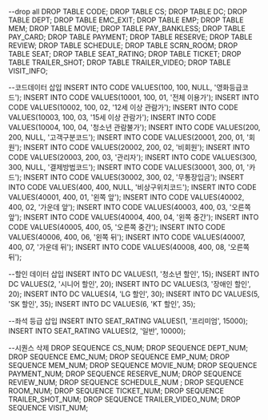 --drop all
DROP TABLE CODE;
DROP TABLE CS;
DROP TABLE DC;
DROP TABLE DEPT;
DROP TABLE EMC_EXIT;
DROP TABLE EMP;
DROP TABLE MEM;
DROP TABLE MOVIE;
DROP TABLE PAY_BANKLESS;
DROP TABLE PAY_CARD;
DROP TABLE PAYMENT;
DROP TABLE RESERVE;
DROP TABLE REVIEW;
DROP TABLE SCHEDULE;
DROP TABLE SCRN_ROOM;
DROP TABLE SEAT;
DROP TABLE SEAT_RATING;
DROP TABLE TICKET;
DROP TABLE TRAILER_SHOT;
DROP TABLE TRAILER_VIDEO;
DROP TABLE VISIT_INFO;

--코드데이터 삽입
INSERT INTO CODE VALUES(100, 100, NULL, '영화등급코드');
INSERT INTO CODE VALUES(10001, 100, 01, '전체 이용가');
INSERT INTO CODE VALUES(10002, 100, 02, '12세 이상 관람가');
INSERT INTO CODE VALUES(10003, 100, 03, '15세 이상 관람가');
INSERT INTO CODE VALUES(10004, 100, 04, '청소년 관람불가');
INSERT INTO CODE VALUES(200, 200, NULL, '고객구분코드');
INSERT INTO CODE VALUES(20001, 200, 01, '회원');
INSERT INTO CODE VALUES(20002, 200, 02, '비회원');
INSERT INTO CODE VALUES(20003, 200, 03, '관리자');
INSERT INTO CODE VALUES(300, 300, NULL, '결제방법코드');
INSERT INTO CODE VALUES(30001, 300, 01, '카드');
INSERT INTO CODE VALUES(30002, 300, 02, '무통장입금');
INSERT INTO CODE VALUES(400, 400, NULL, '비상구위치코드');
INSERT INTO CODE VALUES(40001, 400, 01, '왼쪽 앞');
INSERT INTO CODE VALUES(40002, 400, 02, '가운데 앞');
INSERT INTO CODE VALUES(40003, 400, 03, '오른쪽 앞');
INSERT INTO CODE VALUES(40004, 400, 04, '왼쪽 중간');
INSERT INTO CODE VALUES(40005, 400, 05, '오른쪽 중간');
INSERT INTO CODE VALUES(40006, 400, 06, '왼쪽 뒤');
INSERT INTO CODE VALUES(40007, 400, 07, '가운데 뒤');
INSERT INTO CODE VALUES(40008, 400, 08, '오른쪽 뒤');

--할인 데이터 삽입
INSERT INTO DC VALUES(1, '청소년 할인', 15);
INSERT INTO DC VALUES(2, '시니어 할인', 20);
INSERT INTO DC VALUES(3, '장애인 할인', 20);
INSERT INTO DC VALUES(4, 'LG 할인', 30);
INSERT INTO DC VALUES(5, 'SK 할인', 35);
INSERT INTO DC VALUES(6, 'KT 할인', 35);

--좌석 등급 삽입
INSERT INTO SEAT_RATING VALUES(1, '프리미엄', 15000);
INSERT INTO SEAT_RATING VALUES(2, '일반', 10000);



--시퀀스 삭제
DROP SEQUENCE CS_NUM;
DROP SEQUENCE DEPT_NUM;
DROP SEQUENCE EMC_NUM;
DROP SEQUENCE EMP_NUM;
DROP SEQUENCE MEM_NUM;
DROP SEQUENCE MOVIE_NUM;
DROP SEQUENCE PAYMENT_NUM;
DROP SEQUENCE RESERVE_NUM;
DROP SEQUENCE REVIEW_NUM;
DROP SEQUENCE SCHEDULE_NUM ;
DROP SEQUENCE ROOM_NUM;
DROP SEQUENCE TICKET_NUM;
DROP SEQUENCE TRAILER_SHOT_NUM;
DROP SEQUENCE TRAILER_VIDEO_NUM;
DROP SEQUENCE VISIT_NUM;
